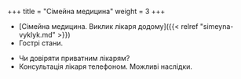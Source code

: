 ﻿+++
title = "Сімейна медицина"
weight = 3
+++
- [Сімейна медицина. Виклик лікаря додому]({{< relref "simeyna-vyklyk.md" >}})
- Гострі стани.
<!--more-->
- Чи довіряти приватним лікарям?
- Консультація лікаря телефоном. Можливі наслідки.

